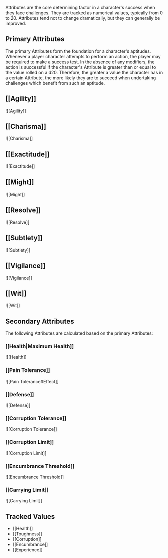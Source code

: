 Attributes are the core determining factor in a character's success when they face challenges. They are tracked as numerical values, typically from 0 to 20. Attributes tend not to change dramatically, but they can generally be improved.
## Primary Attributes
The primary Attributes form the foundation for a character's aptitudes. Whenever a player character attempts to perform an action, the player may be required to make a success test. In the absence of any modifiers, the action is successful if the character's Attribute is greater than or equal to the value rolled on a d20. Therefore, the greater a value the character has in a certain Attribute, the more likely they are to succeed when undertaking challenges which benefit from such an aptitude.
## [[Agility]]
![[Agility]]
## [[Charisma]]
![[Charisma]]
## [[Exactitude]]
![[Exactitude]]
## [[Might]]
![[Might]]
## [[Resolve]]
![[Resolve]]
## [[Subtlety]]
![[Subtlety]]
## [[Vigilance]]
![[Vigilance]]
## [[Wit]]
![[Wit]]
## Secondary Attributes
The following Attributes are calculated based on the primary Attributes:
### [[Health|Maximum Health]]
![[Health]]
### [[Pain Tolerance]]
![[Pain Tolerance#Effect]]
### [[Defense]]
![[Defense]]
### [[Corruption Tolerance]]
![[Corruption Tolerance]]
### [[Corruption Limit]]
![[Corruption Limit]]
### [[Encumbrance Threshold]]
![[Encumbrance Threshold]]
### [[Carrying Limit]]
![[Carrying Limit]]
## Tracked Values
* [[Health]]
* [[Toughness]]
* [[Corruption]]
* [[Encumbrance]]
* [[Experience]]